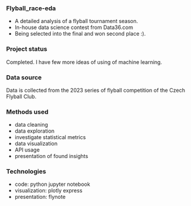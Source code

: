 ### Flyball_race-eda
- A detailed analysis of a flyball tournament season.
- In-house data science contest from Data36.com
- Being selected into the final and won second place :).

### Project status
Completed. I have few more ideas of using of machine learning.

### Data source
Data is collected from the 2023 series of flyball competition of the Czech Flyball Club.

### Methods used
- data cleaning
- data exploration
- investigate statistical metrics
- data visualization
- API usage
- presentation of found insights

### Technologies
- code: python jupyter notebook
- visualization: plotly express
- presentation: flynote



